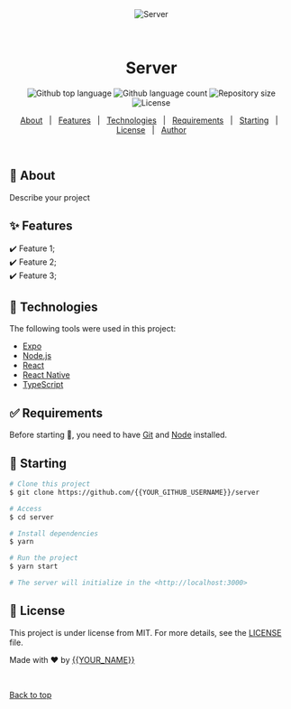 <div align="center" id="top"> 
  <img src="./.github/app.gif" alt="Server" />

  &#xa0;

  <!-- <a href="https://server.netlify.app">Demo</a> -->
</div>

<h1 align="center">Server</h1>

<p align="center">
  <img alt="Github top language" src="https://img.shields.io/github/languages/top/{{YOUR_GITHUB_USERNAME}}/server?color=56BEB8">

  <img alt="Github language count" src="https://img.shields.io/github/languages/count/{{YOUR_GITHUB_USERNAME}}/server?color=56BEB8">

  <img alt="Repository size" src="https://img.shields.io/github/repo-size/{{YOUR_GITHUB_USERNAME}}/server?color=56BEB8">

  <img alt="License" src="https://img.shields.io/github/license/{{YOUR_GITHUB_USERNAME}}/server?color=56BEB8">

  <!-- <img alt="Github issues" src="https://img.shields.io/github/issues/{{YOUR_GITHUB_USERNAME}}/server?color=56BEB8" /> -->

  <!-- <img alt="Github forks" src="https://img.shields.io/github/forks/{{YOUR_GITHUB_USERNAME}}/server?color=56BEB8" /> -->

  <!-- <img alt="Github stars" src="https://img.shields.io/github/stars/{{YOUR_GITHUB_USERNAME}}/server?color=56BEB8" /> -->
</p>

<!-- Status -->

<!-- <h4 align="center"> 
	🚧  Server 🚀 Under construction...  🚧
</h4> 

<hr> -->

<p align="center">
  <a href="#dart-about">About</a> &#xa0; | &#xa0; 
  <a href="#sparkles-features">Features</a> &#xa0; | &#xa0;
  <a href="#rocket-technologies">Technologies</a> &#xa0; | &#xa0;
  <a href="#white_check_mark-requirements">Requirements</a> &#xa0; | &#xa0;
  <a href="#checkered_flag-starting">Starting</a> &#xa0; | &#xa0;
  <a href="#memo-license">License</a> &#xa0; | &#xa0;
  <a href="https://github.com/{{YOUR_GITHUB_USERNAME}}" target="_blank">Author</a>
</p>

<br>

## :dart: About ##

Describe your project

## :sparkles: Features ##

:heavy_check_mark: Feature 1;\
:heavy_check_mark: Feature 2;\
:heavy_check_mark: Feature 3;

## :rocket: Technologies ##

The following tools were used in this project:

- [Expo](https://expo.io/)
- [Node.js](https://nodejs.org/en/)
- [React](https://pt-br.reactjs.org/)
- [React Native](https://reactnative.dev/)
- [TypeScript](https://www.typescriptlang.org/)

## :white_check_mark: Requirements ##

Before starting :checkered_flag:, you need to have [Git](https://git-scm.com) and [Node](https://nodejs.org/en/) installed.

## :checkered_flag: Starting ##

```bash
# Clone this project
$ git clone https://github.com/{{YOUR_GITHUB_USERNAME}}/server

# Access
$ cd server

# Install dependencies
$ yarn

# Run the project
$ yarn start

# The server will initialize in the <http://localhost:3000>
```

## :memo: License ##

This project is under license from MIT. For more details, see the [LICENSE](LICENSE.md) file.


Made with :heart: by <a href="https://github.com/{{YOUR_GITHUB_USERNAME}}" target="_blank">{{YOUR_NAME}}</a>

&#xa0;

<a href="#top">Back to top</a>
